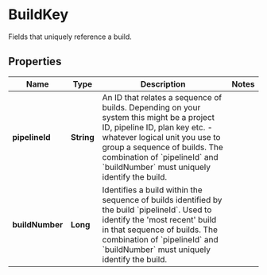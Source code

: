 

# BuildKey

Fields that uniquely reference a build. 

## Properties

| Name | Type | Description | Notes |
|------------ | ------------- | ------------- | -------------|
|**pipelineId** | **String** | An ID that relates a sequence of builds. Depending on your system this might be a project ID, pipeline ID, plan key etc. - whatever logical unit you use to group a sequence of builds.  The combination of &#x60;pipelineId&#x60; and &#x60;buildNumber&#x60; must uniquely identify the build.  |  |
|**buildNumber** | **Long** | Identifies a build within the sequence of builds identified by the build &#x60;pipelineId&#x60;.  Used to identify the &#39;most recent&#39; build in that sequence of builds.  The combination of &#x60;pipelineId&#x60; and &#x60;buildNumber&#x60; must uniquely identify the build.  |  |



